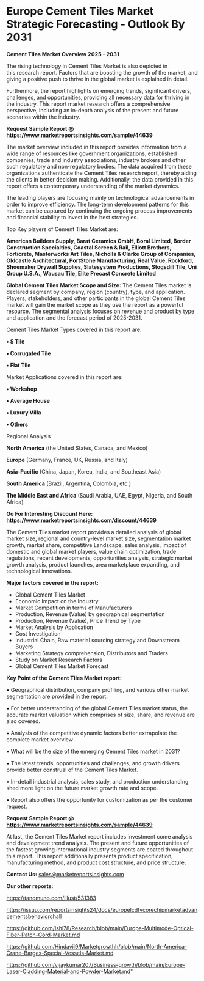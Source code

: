 # Europe Cement Tiles Market Strategic Forecasting - Outlook By 2031

<Strong> Cement Tiles Market Overview 2025 - 2031</strong>

The rising technology in Cement Tiles Market is also depicted in this research report. Factors that are boosting the growth of the market, and giving a positive push to thrive in the global market is explained in detail.

Furthermore, the report highlights on emerging trends, significant drivers, challenges, and opportunities, providing all necessary data for thriving in the industry. This report market research offers a comprehensive perspective, including an in-depth analysis of the present and future scenarios within the industry.

<strong>Request Sample Report @ <a href=https://www.marketreportsinsights.com/sample/44639>https://www.marketreportsinsights.com/sample/44639</a></strong>

The market overview included in this report provides information from a wide range of resources like government organizations, established companies, trade and industry associations, industry brokers and other such regulatory and non-regulatory bodies. The data acquired from these organizations authenticate the Cement Tiles research report, thereby aiding the clients in better decision making. Additionally, the data provided in this report offers a contemporary understanding of the market dynamics.

The leading players are focusing mainly on technological advancements in order to improve efficiency. The long-term development patterns for this market can be captured by continuing the ongoing process improvements and financial stability to invest in the best strategies.

Top Key players of Cement Tiles Market are:

<strong>American Builders Supply, Barat Ceramics GmbH, Boral Limited, Border Construction Specialties, Coastal Screen & Rail, Elliott Brothers, Forticrete, Masterworks Art Tiles, Nicholls & Clarke Group of Companies, Oldcastle Architectural, PortStone Manufacturing, Real Value, Rockford, Shoemaker Drywall Supplies, Slatesystem Productions, Stogsdill Tile, Uni Group U.S.A., Wausau Tile, Elite Precast Concrete Limited</strong>

<strong><b>Global Cement Tiles Market Scope and Size:</b></strong>
The Cement Tiles market is declared segment by company, region (country), type, and application. Players, stakeholders, and other participants in the global Cement Tiles market will gain the market scope as they use the report as a powerful resource. The segmental analysis focuses on revenue and product by type and application and the forecast period of 2025-2031.

Cement Tiles Market Types covered in this report are:

<strong>•  S Tile

•  Corrugated Tile

•  Flat Tile</strong>

Market Applications covered in this report are:

<strong>•  Workshop

•  Average House

•  Luxury Villa

•  Others</strong> 

Regional Analysis

<strong>North America</strong> (the United States, Canada, and Mexico)

<strong>Europe</strong> (Germany, France, UK, Russia, and Italy)

<strong>Asia-Pacific</strong> (China, Japan, Korea, India, and Southeast Asia)

<strong>South America</strong> (Brazil, Argentina, Colombia, etc.)

<strong>The Middle East and Africa</strong> (Saudi Arabia, UAE, Egypt, Nigeria, and South Africa)

<strong>Go For Interesting Discount Here: <a href=https://www.marketreportsinsights.com/discount/44639>https://www.marketreportsinsights.com/discount/44639</a></strong>

The Cement Tiles market report provides a detailed analysis of global market size, regional and country-level market size, segmentation market growth, market share, competitive Landscape, sales analysis, impact of domestic and global market players, value chain optimization, trade regulations, recent developments, opportunities analysis, strategic market growth analysis, product launches, area marketplace expanding, and technological innovations.

<strong><b>Major factors covered in the report:</b></strong>
<ul>
  <li>Global Cement Tiles Market </li>
  <li>Economic Impact on the Industry</li>
  <li>Market Competition in terms of Manufacturers</li>
  <li>Production, Revenue (Value) by geographical segmentation</li>
  <li>Production, Revenue (Value), Price Trend by Type</li>
  <li>Market Analysis by Application</li>
  <li>Cost Investigation</li>
  <li>Industrial Chain, Raw material sourcing strategy and Downstream Buyers</li>
  <li>Marketing Strategy comprehension, Distributors and Traders</li>
  <li>Study on Market Research Factors</li>
  <li>Global Cement Tiles Market Forecast</li>
</ul>

<strong><b>Key Point of the Cement Tiles Market report:</b></strong>

• Geographical distribution, company profiling, and various other market segmentation are provided in the report.

• For better understanding of the global Cement Tiles market status, the accurate market valuation which comprises of size, share, and revenue are also covered.

• Analysis of the competitive dynamic factors better extrapolate the complete market overview

• What will be the size of the emerging Cement Tiles market in 2031?

• The latest trends, opportunities and challenges, and growth drivers provide better construal of the Cement Tiles Market.

• In-detail industrial analysis, sales study, and production understanding shed more light on the future market growth rate and scope.

• Report also offers the opportunity for customization as per the customer request.

<strong>Request Sample Report @ <a href=https://www.marketreportsinsights.com/sample/44639>https://www.marketreportsinsights.com/sample/44639</a></strong>

At last, the Cement Tiles Market report includes investment come analysis and development trend analysis. The present and future opportunities of the fastest growing international industry segments are coated throughout this report. This report additionally presents product specification, manufacturing method, and product cost structure, and price structure.

<strong>Contact Us:</strong>
sales@marketreportsinsights.com

<strong>Our other reports:</strong>

<a href=https://tanomuno.com/illust/531383>https://tanomuno.com/illust/531383</a>

<a href=https://issuu.com/reportsinsights24/docs/europelcdtvcorechipmarketadvancementsbehaviorchall>https://issuu.com/reportsinsights24/docs/europelcdtvcorechipmarketadvancementsbehaviorchall</a>

<a href=https://github.com/Ishi78/Research/blob/main/Europe-Multimode-Optical-Fiber-Patch-Cord-Market.md>https://github.com/Ishi78/Research/blob/main/Europe-Multimode-Optical-Fiber-Patch-Cord-Market.md</a>

<a href=https://github.com/Hindavii9/Marketgrowthh/blob/main/North-America-Crane-Barges-Special-Vessels-Market.md>https://github.com/Hindavii9/Marketgrowthh/blob/main/North-America-Crane-Barges-Special-Vessels-Market.md</a>

<a href=https://github.com/vijaykumar207/Business-growth/blob/main/Europe-Laser-Cladding-Material-and-Powder-Market.md>https://github.com/vijaykumar207/Business-growth/blob/main/Europe-Laser-Cladding-Material-and-Powder-Market.md</a>"
